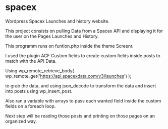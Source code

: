 # spacex
Wordpress Spacex Launches and history website.

This project consists on pulling Data from a Spacex API and displaying it for the user on the Pages Launches and History.

This programm runs on funtion.php inside the theme Screenr.

I used the plugin ACF Custom fields to create custom fields inside posts to match with the API Data.

Using wp_remote_retrieve_body( wp_remote_get('https://api.spacexdata.com/v3/launches') );

to grab the data, and using json_decode to transform the data and insert into posts using wp_insert_post. 

Also ran a variable with arrays to pass each wanted field inside the custom fields on a foreach loop.

Next step will be reading those posts and printing on those pages on an organized way.

